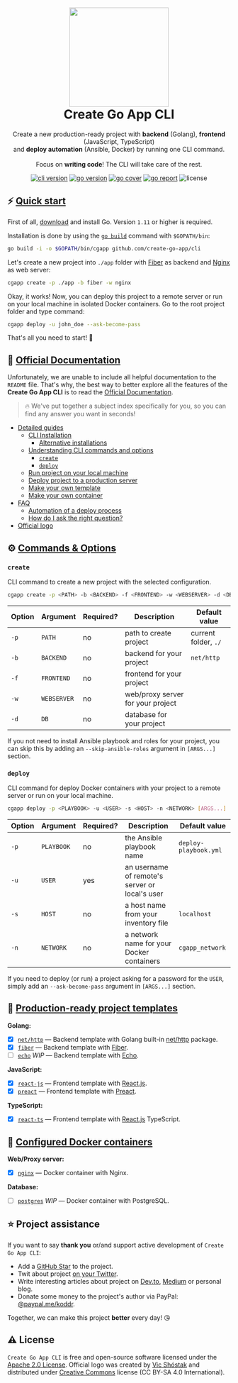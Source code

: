 <h1 align="center">
  <img src="https://github.com/create-go-app/cli/blob/master/.github/images/cgapp_logo@2x.png" width="224px"/><br/>
  Create Go App CLI
</h1>
<p align="center">Create a new production-ready project with <b>backend</b> (Golang), <b>frontend</b> (JavaScript, TypeScript)<br/>and <b>deploy automation</b> (Ansible, Docker) by running one CLI command.<br/><br/>Focus on <b>writing code</b>! The CLI will take care of the rest.</p>

<p align="center"><a href="https://github.com/create-go-app/cli/releases" target="_blank"><img src="https://img.shields.io/badge/version-v1.2.1-blue?style=for-the-badge&logo=none" alt="cli version" /></a>&nbsp;<a href="https://pkg.go.dev/github.com/create-go-app/cli/pkg/cgapp?tab=doc" target="_blank"><img src="https://img.shields.io/badge/Go-1.11+-00ADD8?style=for-the-badge&logo=go" alt="go version" /></a>&nbsp;<a href="https://gocover.io/github.com/create-go-app/cli/pkg/cgapp" target="_blank"><img src="https://img.shields.io/badge/Go_Cover-98%25-success?style=for-the-badge&logo=none" alt="go cover" /></a>&nbsp;<a href="https://goreportcard.com/report/github.com/create-go-app/cli" target="_blank"><img src="https://img.shields.io/badge/Go_report-A+-success?style=for-the-badge&logo=none" alt="go report" /></a>&nbsp;<img src="https://img.shields.io/badge/license-apache_2.0-red?style=for-the-badge&logo=none" alt="license" /></p>

## ⚡️ [Quick start](https://create-go.app/quick-start/)

First of all, [download](https://golang.org/dl/) and install Go. Version `1.11` or higher is required.

Installation is done by using the [`go build`](https://golang.org/cmd/go/#hdr-Compile_packages_and_dependencies) command with `$GOPATH/bin`:

```bash
go build -i -o $GOPATH/bin/cgapp github.com/create-go-app/cli
```

Let's create a new project into `./app` folder with [Fiber](https://github.com/gofiber/fiber) as backend and [Nginx](https://nginx.org/) as web server:

```bash
cgapp create -p ./app -b fiber -w nginx
```

Okay, it works! Now, you can deploy this project to a remote server or run on your local machine in isolated Docker containers. Go to the root project folder and type command:

```bash
cgapp deploy -u john_doe --ask-become-pass
```

That's all you need to start! 🎉

## 📖 [Official Documentation](https://create-go.app/)

Unfortunately, we are unable to include all helpful documentation to the `README` file. That's why, the best way to better explore all the features of the **Create Go App CLI** is to read the [Official Documentation](https://create-go.app/).

> 🔥 We've put together a subject index specifically for you, so you can find any answer you want in seconds!

- [Detailed guides](https://create-go.app/detailed-guides/)
  - [CLI Installation](https://create-go.app/detailed-guides/installation/)
    - [Alternative installations](https://create-go.app/detailed-guides/installation/#alternative-installations)
  - [Understanding CLI commands and options](https://create-go.app/detailed-guides/commands-and-options/)
    - [`create`](https://create-go.app/detailed-guides/commands-and-options/#create)
    - [`deploy`](https://create-go.app/detailed-guides/commands-and-options/#deploy)
  - [Run project on your local machine](https://create-go.app/detailed-guides/run-on-local/)
  - [Deploy project to a production server](https://create-go.app/detailed-guides/deploy-to-server/)
  - [Make your own template](https://create-go.app/detailed-guides/make-custom-template/)
  - [Make your own container](https://create-go.app/detailed-guides/make-custom-container/)
- [FAQ](https://create-go.app/faq/)
  - [Automation of a deploy process](https://create-go.app/automation/)
  - [How do I ask the right question?](https://create-go.app/ask-question/#how-do-i-ask-the-right-question)
- [Official logo](https://create-go.app/logo/)

## ⚙️ [Commands & Options](https://create-go.app/detailed-guides/commands-and-options/)

### `create`

CLI command to create a new project with the selected configuration.

```bash
cgapp create -p <PATH> -b <BACKEND> -f <FRONTEND> -w <WEBSERVER> -d <DB> [ARGS...]
```

| Option | Argument    | Required? | Description                       | Default value        |
| ------ | ----------- | --------- | --------------------------------- | -------------------- |
| `-p`   | `PATH`      | no        | path to create project            | current folder, `./` |
| `-b`   | `BACKEND`   | no        | backend for your project          | `net/http`           |
| `-f`   | `FRONTEND`  | no        | frontend for your project         |                      |
| `-w`   | `WEBSERVER` | no        | web/proxy server for your project |                      |
| `-d`   | `DB`        | no        | database for your project         |                      |

If you not need to install Ansible playbook and roles for your project, you can skip this by adding an `--skip-ansible-roles` argument in `[ARGS...]` section.

### `deploy`

CLI command for deploy Docker containers with your project to a remote server or run on your local machine.

```bash
cgapp deploy -p <PLAYBOOK> -u <USER> -s <HOST> -n <NETWORK> [ARGS...]
```

| Option | Argument   | Required? | Description                                    | Default value         |
| ------ | ---------- | --------- | ---------------------------------------------- | --------------------- |
| `-p`   | `PLAYBOOK` | no        | the Ansible playbook name                      | `deploy-playbook.yml` |
| `-u`   | `USER`     | yes       | an username of remote's server or local's user |                       |
| `-s`   | `HOST`     | no        | a host name from your inventory file           | `localhost`           |
| `-n`   | `NETWORK`  | no        | a network name for your Docker containers      | `cgapp_network`       |

If you need to deploy (or run) a project asking for a password for the `USER`, simply add an `--ask-become-pass` argument in `[ARGS...]` section.

## 📝 [Production-ready project templates](https://create-go.app/production-templates/)

**Golang:**

- [x] [`net/http`](https://create-go.app/production-templates/net-http-go/) — Backend template with Golang built-in [net/http](https://golang.org/pkg/net/http/) package.
- [x] [`fiber`](https://create-go.app/production-templates/fiber-go/) — Backend template with [Fiber](https://github.com/gofiber/fiber).
- [ ] [`echo`](https://create-go.app/production-templates/echo-go/) _WIP_ — Backend template with [Echo](https://github.com/labstack/echo).

**JavaScript:**

- [x] [`react-js`](https://create-go.app/production-templates/react-js/) — Frontend template with [React.js](https://github.com/facebook/react).
- [x] [`preact`](https://create-go.app/production-templates/preact-js/) — Frontend template with [Preact](https://github.com/preactjs/preact).

**TypeScript:**

- [x] [`react-ts`](https://create-go.app/production-templates/react-ts/) — Frontend template with [React.js](https://github.com/facebook/react) TypeScript.

## 🐳 [Configured Docker containers](https://create-go.app/docker-containers/)

**Web/Proxy server:**

- [x] [`nginx`](https://create-go.app/docker-containers/nginx/) — Docker container with Nginx.

**Database:**

- [ ] [`postgres`](https://create-go.app/docker-containers/postgres/) _WIP_ — Docker container with PostgreSQL.

## ⭐️ Project assistance

If you want to say **thank you** or/and support active development of `Create Go App CLI`:

- Add a [GitHub Star](https://github.com/create-go-app/cli) to the project.
- Twit about project [on your Twitter](https://twitter.com/intent/tweet?text=Create%20a%20new%20production-ready%20project%20with%20backend%20%28Golang%29%2C%20frontend%20%28JavaScript%2C%20TypeScript%29%20%26%20deploy%20automation%20%28Ansible%2C%20Docker%29%20by%20running%20one%20CLI%20command%21%20%F0%9F%9A%80%20https%3A%2F%2Fgithub.com%2Fcreate-go-app%2Fcli).
- Write interesting articles about project on [Dev.to](https://dev.to/), [Medium](https://medium.com/) or personal blog.
- Donate some money to the project's author via PayPal: [@paypal.me/koddr](https://paypal.me/koddr?locale.x=en_EN).

Together, we can make this project **better** every day! 😘

## ⚠️ License

`Create Go App CLI` is free and open-source software licensed under the [Apache 2.0 License](https://github.com/create-go-app/cli/blob/master/LICENSE). Official logo was created by [Vic Shóstak](https://github.com/koddr) and distributed under [Creative Commons](https://creativecommons.org/licenses/by-sa/4.0/) license (CC BY-SA 4.0 International).
